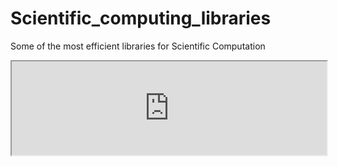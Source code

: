 # Scientific_computing_libraries
Some of the most efficient libraries for Scientific Computation 

<iframe src="https://github.com/bhaskatripathi/Scientific_computing_libraries/blob/main/Scientific%20computing%20python%20libraries.pdf" width="100% height=100%">
</iframe>
